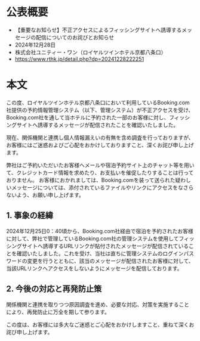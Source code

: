 # 公表概要
- 【重要なお知らせ】不正アクセスによるフィッシングサイトへ誘導するメッセージの配信についてのお詫びとお知らせ
- 2024年12月28日
- 株式会社ユニティー・ワン（ロイヤルツインホテル京都八条口）
- https://www.rthk.jp/detail.php?dp=20241228222251

# 本文
この度、ロイヤルツインホテル京都八条口において利用しているBooking.com社提供の予約情報管理システム（以下、管理システム）が不正アクセスを受け、Booking.com社を通して当ホテルに予約された一部のお客様に対し、フィッシングサイトへ誘導するメッセージが配信されたことを確認いたしました。

現在、関係機関と連携し個人情報漏えいの有無を含め調査を行っておりますが、お客様にはご迷惑およびご心配をおかけしておりますこと、深くお詫び申し上げます。

弊社はご予約いただいたお客様へメールや宿泊予約サイト上のチャット等を用いて、クレジットカード情報を求めたり、お支払いを催促したりすることは行っておりません。
お客様におかれましては、Booking.comを装って送られた疑わしいメッセージについては、添付されているファイルやリンクにアクセスをなさらないよう、お願い申し上げます。


## 1. 事象の経緯
 2024年12月25日0：40頃から、Booking.com社経由で宿泊を予約されたお客様に対して、弊社で管理しているBooking.com社の管理システムを使用してフィッシングサイトへ誘導するURLリンクが貼付されたメッセージが配信されていることを確認いたしました。これを受け、当社は直ちに管理システムのログインパスワードの変更を行うとともに、該当のメッセージが配信されたお客様に対して、当該URLリンクへアクセスをしないようにメッセージを配信しております。

## 2. 今後の対応と再発防止策
 関係機関と連携を取りつつ原因調査を進め、必要な対応、対策を実施することにより、再発防止に万全を期して参ります。

この度は、お客様には多大なご迷惑とご心配をおかけしますこと、重ねて深くお詫び申し上げます。
